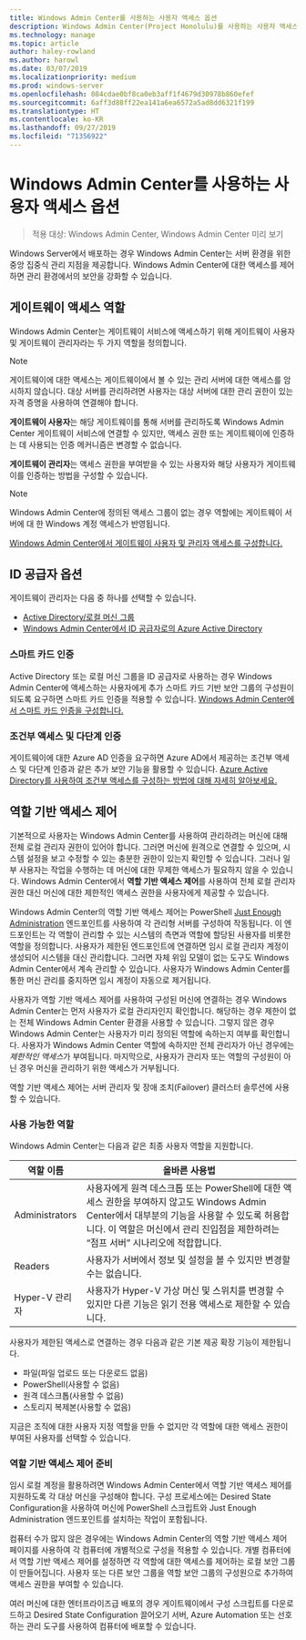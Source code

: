 ```yaml
---
title: Windows Admin Center를 사용하는 사용자 액세스 옵션
description: Windows Admin Center(Project Honolulu)를 사용하는 사용자 액세스 옵션 및 ID 공급자
ms.technology: manage
ms.topic: article
author: haley-rowland
ms.author: harowl
ms.date: 03/07/2019
ms.localizationpriority: medium
ms.prod: windows-server
ms.openlocfilehash: 084cdae0bf8ca0eb3aff1f4679d30978b860efef
ms.sourcegitcommit: 6aff3d88ff22ea141a6ea6572a5ad8dd6321f199
ms.translationtype: HT
ms.contentlocale: ko-KR
ms.lasthandoff: 09/27/2019
ms.locfileid: "71356922"
---
```

# <a name="user-access-options-with-windows-admin-center"></a>Windows Admin Center를 사용하는 사용자 액세스 옵션

>적용 대상: Windows Admin Center, Windows Admin Center 미리 보기

Windows Server에서 배포하는 경우 Windows Admin Center는 서버 환경을 위한 중앙 집중식 관리 지점을 제공합니다. Windows Admin Center에 대한 액세스를 제어하면 관리 환경에서의 보안을 강화할 수 있습니다.

## <a name="gateway-access-roles"></a>게이트웨이 액세스 역할

Windows Admin Center는 게이트웨이 서비스에 액세스하기 위해 게이트웨이 사용자 및 게이트웨이 관리자라는 두 가지 역할을 정의합니다.

> [!NOTE]
> 게이트웨이에 대한 액세스는 게이트웨이에서 볼 수 있는 관리 서버에 대한 액세스를 암시하지 않습니다. 대상 서버를 관리하려면 사용자는 대상 서버에 대한 관리 권한이 있는 자격 증명을 사용하여 연결해야 합니다.

**게이트웨이 사용자**는 해당 게이트웨이를 통해 서버를 관리하도록 Windows Admin Center 게이트웨이 서비스에 연결할 수 있지만, 액세스 권한 또는 게이트웨이에 인증하는 데 사용되는 인증 메커니즘은 변경할 수 없습니다.

**게이트웨이 관리자**는 액세스 권한을 부여받을 수 있는 사용자와 해당 사용자가 게이트웨이를 인증하는 방법을 구성할 수 있습니다.

>[!NOTE]
> Windows Admin Center에 정의된 액세스 그룹이 없는 경우 역할에는 게이트웨이 서버에 대 한 Windows 계정 액세스가 반영됩니다. 

[Windows Admin Center에서 게이트웨이 사용자 및 관리자 액세스를 구성합니다.](../configure/user-access-control.md)

## <a name="identity-provider-options"></a>ID 공급자 옵션

게이트웨이 관리자는 다음 중 하나를 선택할 수 있습니다.

 - [Active Directory/로컬 머신 그룹](../configure/user-access-control.md#active-directory-or-local-machine-groups)
 - [Windows Admin Center에서 ID 공급자로의 Azure Active Directory](../configure/user-access-control.md#azure-active-directory)


### <a name="smartcard-authentication"></a>스마트 카드 인증

Active Directory 또는 로컬 머신 그룹을 ID 공급자로 사용하는 경우 Windows Admin Center에 액세스하는 사용자에게 추가 스마트 카드 기반 보안 그룹의 구성원이 되도록 요구하면 스마트 카드 인증을 적용할 수 있습니다. [Windows Admin Center에서 스마트 카드 인증을 구성합니다.](../configure/user-access-control.md#active-directory-or-local-machine-groups)

### <a name="conditional-access-and-multi-factor-authentication"></a>조건부 액세스 및 다단계 인증

게이트웨이에 대한 Azure AD 인증을 요구하면 Azure AD에서 제공하는 조건부 액세스 및 다단계 인증과 같은 추가 보안 기능을 활용할 수 있습니다. [Azure Active Directory를 사용하여 조건부 액세스를 구성하는 방법에 대해 자세히 알아보세요.](https://docs.microsoft.com/azure/active-directory/active-directory-conditional-access-azure-portal-get-started)

## <a name="role-based-access-control"></a>역할 기반 액세스 제어

기본적으로 사용자는 Windows Admin Center를 사용하여 관리하려는 머신에 대해 전체 로컬 관리자 권한이 있어야 합니다.
그러면 머신에 원격으로 연결할 수 있으며, 시스템 설정을 보고 수정할 수 있는 충분한 권한이 있는지 확인할 수 있습니다.
그러나 일부 사용자는 작업을 수행하는 데 머신에 대한 무제한 액세스가 필요하지 않을 수 있습니다.
Windows Admin Center에서 **역할 기반 액세스 제어**를 사용하여 전체 로컬 관리자 권한 대신 머신에 대한 제한적인 액세스 권한을 사용자에게 제공할 수 있습니다.

Windows Admin Center의 역할 기반 액세스 제어는 PowerShell [Just Enough Administration](https://aka.ms/jeadocs) 엔드포인트를 사용하여 각 관리형 서버를 구성하여 작동됩니다.
이 엔드포인트는 각 역할이 관리할 수 있는 시스템의 측면과 역할에 할당된 사용자를 비롯한 역할을 정의합니다.
사용자가 제한된 엔드포인트에 연결하면 임시 로컬 관리자 계정이 생성되어 시스템을 대신 관리합니다.
그러면 자체 위임 모델이 없는 도구도 Windows Admin Center에서 계속 관리할 수 있습니다.
사용자가 Windows Admin Center를 통한 머신 관리를 중지하면 임시 계정이 자동으로 제거됩니다.

사용자가 역할 기반 액세스 제어를 사용하여 구성된 머신에 연결하는 경우 Windows Admin Center는 먼저 사용자가 로컬 관리자인지 확인합니다.
해당하는 경우 제한이 없는 전체 Windows Admin Center 환경을 사용할 수 있습니다.
그렇지 않은 경우 Windows Admin Center는 사용자가 미리 정의된 역할에 속하는지 여부를 확인합니다.
사용자가 Windows Admin Center 역할에 속하지만 전체 관리자가 아닌 경우에는 *제한적인 액세스*가 부여됩니다.
마지막으로, 사용자가 관리자 또는 역할의 구성원이 아닌 경우 머신을 관리하기 위한 액세스가 거부됩니다.

역할 기반 액세스 제어는 서버 관리자 및 장애 조치(Failover) 클러스터 솔루션에 사용할 수 있습니다.

### <a name="available-roles"></a>사용 가능한 역할

Windows Admin Center는 다음과 같은 최종 사용자 역할을 지원합니다.

역할 이름 | 올바른 사용법
----------|-------------
Administrators | 사용자에게 원격 데스크톱 또는 PowerShell에 대한 액세스 권한을 부여하지 않고도 Windows Admin Center에서 대부분의 기능을 사용할 수 있도록 허용합니다. 이 역할은 머신에서 관리 진입점을 제한하려는 “점프 서버” 시나리오에 적합합니다.
Readers | 사용자가 서버에서 정보 및 설정을 볼 수 있지만 변경할 수는 없습니다.
Hyper-V 관리자 | 사용자가 Hyper-V 가상 머신 및 스위치를 변경할 수 있지만 다른 기능은 읽기 전용 액세스로 제한할 수 있습니다.

사용자가 제한된 액세스로 연결하는 경우 다음과 같은 기본 제공 확장 기능이 제한됩니다.

- 파일(파일 업로드 또는 다운로드 없음)
- PowerShell(사용할 수 없음)
- 원격 데스크톱(사용할 수 없음)
- 스토리지 복제본(사용할 수 없음)

지금은 조직에 대한 사용자 지정 역할을 만들 수 없지만 각 역할에 대한 액세스 권한이 부여된 사용자를 선택할 수 있습니다.

### <a name="preparing-for-role-based-access-control"></a>역할 기반 액세스 제어 준비

임시 로컬 계정을 활용하려면 Windows Admin Center에서 역할 기반 액세스 제어를 지원하도록 각 대상 머신을 구성해야 합니다.
구성 프로세스에는 Desired State Configuration을 사용하여 머신에 PowerShell 스크립트와 Just Enough Administration 엔드포인트를 설치하는 작업이 포함됩니다.

컴퓨터 수가 많지 않은 경우에는 Windows Admin Center의 역할 기반 액세스 제어 페이지를 사용하여 각 컴퓨터에 개별적으로 구성을 적용할 수 있습니다.
개별 컴퓨터에서 역할 기반 액세스 제어를 설정하면 각 역할에 대한 액세스를 제어하는 로컬 보안 그룹이 만들어집니다.
사용자 또는 다른 보안 그룹을 역할 보안 그룹의 구성원으로 추가하여 액세스 권한을 부여할 수 있습니다.

여러 머신에 대한 엔터프라이즈급 배포의 경우 게이트웨이에서 구성 스크립트를 다운로드하고 Desired State Configuration 끌어오기 서버, Azure Automation 또는 선호하는 관리 도구를 사용하여 컴퓨터에 배포할 수 있습니다.
